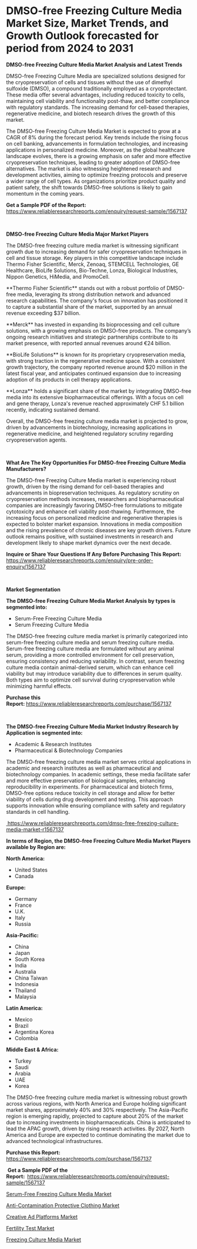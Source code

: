<p><h1>DMSO-free Freezing Culture Media Market Size, Market Trends, and Growth Outlook forecasted for period from 2024 to 2031</h1></p><p><strong>DMSO-free Freezing Culture Media Market Analysis and Latest Trends</strong></p>
<p><p>DMSO-free Freezing Culture Media are specialized solutions designed for the cryopreservation of cells and tissues without the use of dimethyl sulfoxide (DMSO), a compound traditionally employed as a cryoprotectant. These media offer several advantages, including reduced toxicity to cells, maintaining cell viability and functionality post-thaw, and better compliance with regulatory standards. The increasing demand for cell-based therapies, regenerative medicine, and biotech research drives the growth of this market.</p><p>The DMSO-free Freezing Culture Media Market is expected to grow at a CAGR of 8% during the forecast period. Key trends include the rising focus on cell banking, advancements in formulation technologies, and increasing applications in personalized medicine. Moreover, as the global healthcare landscape evolves, there is a growing emphasis on safer and more effective cryopreservation techniques, leading to greater adoption of DMSO-free alternatives. The market is also witnessing heightened research and development activities, aiming to optimize freezing protocols and preserve a wider range of cell types. As organizations prioritize product quality and patient safety, the shift towards DMSO-free solutions is likely to gain momentum in the coming years.</p></p>
<p><strong>Get a Sample PDF of the Report:&nbsp;</strong> <a href="https://www.reliableresearchreports.com/enquiry/request-sample/1567137">https://www.reliableresearchreports.com/enquiry/request-sample/1567137</a></p>
<p>&nbsp;</p>
<p><strong>DMSO-free Freezing Culture Media Major Market Players</strong></p>
<p><p>The DMSO-free freezing culture media market is witnessing significant growth due to increasing demand for safer cryopreservation techniques in cell and tissue storage. Key players in this competitive landscape include Thermo Fisher Scientific, Merck, Zenoaq, STEMCELL Technologies, GE Healthcare, BioLife Solutions, Bio-Techne, Lonza, Biological Industries, Nippon Genetics, HiMedia, and PromoCell.</p><p>**Thermo Fisher Scientific** stands out with a robust portfolio of DMSO-free media, leveraging its strong distribution network and advanced research capabilities. The company's focus on innovation has positioned it to capture a substantial share of the market, supported by an annual revenue exceeding $37 billion.</p><p>**Merck** has invested in expanding its bioprocessing and cell culture solutions, with a growing emphasis on DMSO-free products. The company’s ongoing research initiatives and strategic partnerships contribute to its market presence, with reported annual revenues around €24 billion.</p><p>**BioLife Solutions** is known for its proprietary cryopreservation media, with strong traction in the regenerative medicine space. With a consistent growth trajectory, the company reported revenue around $20 million in the latest fiscal year, and anticipates continued expansion due to increasing adoption of its products in cell therapy applications.</p><p>**Lonza** holds a significant share of the market by integrating DMSO-free media into its extensive biopharmaceutical offerings. With a focus on cell and gene therapy, Lonza's revenue reached approximately CHF 5.1 billion recently, indicating sustained demand.</p><p>Overall, the DMSO-free freezing culture media market is projected to grow, driven by advancements in biotechnology, increasing applications in regenerative medicine, and heightened regulatory scrutiny regarding cryopreservation agents.</p></p>
<p>&nbsp;</p>
<p><strong>What Are The Key Opportunities For DMSO-free Freezing Culture Media Manufacturers?</strong></p>
<p><p>The DMSO-free Freezing Culture Media market is experiencing robust growth, driven by the rising demand for cell-based therapies and advancements in biopreservation techniques. As regulatory scrutiny on cryopreservation methods increases, researchers and biopharmaceutical companies are increasingly favoring DMSO-free formulations to mitigate cytotoxicity and enhance cell viability post-thawing. Furthermore, the increasing focus on personalized medicine and regenerative therapies is expected to bolster market expansion. Innovations in media composition and the rising prevalence of chronic diseases are key growth drivers. Future outlook remains positive, with sustained investments in research and development likely to shape market dynamics over the next decade.</p></p>
<p><strong>Inquire or Share Your Questions If Any Before Purchasing This Report:</strong> <a href="https://www.reliableresearchreports.com/enquiry/pre-order-enquiry/1567137">https://www.reliableresearchreports.com/enquiry/pre-order-enquiry/1567137</a></p>
<p>&nbsp;</p>
<p><strong>Market Segmentation</strong></p>
<p><strong>The DMSO-free Freezing Culture Media Market Analysis by types is segmented into:</strong></p>
<p><ul><li>Serum-Free Freezing Culture Media</li><li>Serum Freezing Culture Media</li></ul></p>
<p><p>The DMSO-free freezing culture media market is primarily categorized into serum-free freezing culture media and serum freezing culture media. Serum-free freezing culture media are formulated without any animal serum, providing a more controlled environment for cell preservation, ensuring consistency and reducing variability. In contrast, serum freezing culture media contain animal-derived serum, which can enhance cell viability but may introduce variability due to differences in serum quality. Both types aim to optimize cell survival during cryopreservation while minimizing harmful effects.</p></p>
<p><strong>Purchase this Report:&nbsp;</strong><a href="https://www.reliableresearchreports.com/purchase/1567137">https://www.reliableresearchreports.com/purchase/1567137</a></p>
<p>&nbsp;</p>
<p><strong>The DMSO-free Freezing Culture Media Market Industry Research by Application is segmented into:</strong></p>
<p><ul><li>Academic & Research Institutes</li><li>Pharmaceutical & Biotechnology Companies</li></ul></p>
<p><p>The DMSO-free freezing culture media market serves critical applications in academic and research institutes as well as pharmaceutical and biotechnology companies. In academic settings, these media facilitate safer and more effective preservation of biological samples, enhancing reproducibility in experiments. For pharmaceutical and biotech firms, DMSO-free options reduce toxicity in cell storage and allow for better viability of cells during drug development and testing. This approach supports innovation while ensuring compliance with safety and regulatory standards in cell handling.</p></p>
<p><a href="https://www.reliableresearchreports.com/dmso-free-freezing-culture-media-market-r1567137">&nbsp;https://www.reliableresearchreports.com/dmso-free-freezing-culture-media-market-r1567137</a></p>
<p><strong>In terms of Region, the DMSO-free Freezing Culture Media Market Players available by Region are:</strong></p>
<p>
    <p> <strong> North America: </strong>
        <ul>
            <li>United States</li>
            <li>Canada</li>
        </ul>
        </p> 
    <p> <strong> Europe: </strong>
        <ul>
            <li>Germany</li>
            <li>France</li>
            <li>U.K.</li>
            <li>Italy</li>
            <li>Russia</li>
        </ul>
        </p> 
    <p> <strong> Asia-Pacific: </strong>
        <ul>
            <li>China</li>
            <li>Japan</li>
            <li>South Korea</li>
            <li>India</li>
            <li>Australia</li>
            <li>China Taiwan</li>
            <li>Indonesia</li>
            <li>Thailand</li>
            <li>Malaysia</li>
        </ul>
        </p> 
    <p> <strong> Latin America: </strong>
        <ul>
            <li>Mexico</li>
            <li>Brazil</li>
            <li>Argentina Korea</li>
            <li>Colombia</li>
        </ul>
        </p> 
    <p> <strong> Middle East & Africa: </strong>
        <ul>
            <li>Turkey</li>
            <li>Saudi</li>
            <li>Arabia</li>
            <li>UAE</li>
            <li>Korea</li>
        </ul>
    </p>
    </p>
<p><p>The DMSO-free freezing culture media market is witnessing robust growth across various regions, with North America and Europe holding significant market shares, approximately 40% and 30% respectively. The Asia-Pacific region is emerging rapidly, projected to capture about 20% of the market due to increasing investments in biopharmaceuticals. China is anticipated to lead the APAC growth, driven by rising research activities. By 2027, North America and Europe are expected to continue dominating the market due to advanced technological infrastructures.</p></p>
<p><strong>Purchase this Report: </strong><a href="https://www.reliableresearchreports.com/purchase/1567137">https://www.reliableresearchreports.com/purchase/1567137</a></p>
<p>&nbsp;<strong>Get a Sample PDF of the Report:&nbsp;&nbsp;</strong><a href="https://www.reliableresearchreports.com/enquiry/request-sample/1567137">https://www.reliableresearchreports.com/enquiry/request-sample/1567137</a></p>
<p><strong></strong></p>
<p><p><a href="https://github.com/NasrinKhan99/Market-Research-Report-List-1/blob/main/serum-free-freezing-culture-media-market.md">Serum-Free Freezing Culture Media Market</a></p><p><a href="https://medium.com/@stackrhonda/anti-contamination-protective-clothing-market-size-share-analysis-growth-trends-forecast-2024-e9179b6500ac?postPublishedType=repub">Anti-Contamination Protective Clothing Market</a></p><p><a href="https://issuu.com/reportprime-2/docs/creative-ad-platforms-market-size-2_41e47e00b9fb20">Creative Ad Platforms Market</a></p><p><a href="https://www.linkedin.com/pulse/fertility-test-market-share-analysis-growth-trends-forecasts-wwx8e?trackingId=t3jmvP1iQgiwqU%2FLo4aJ1Q%3D%3D">Fertility Test Market</a></p><p><a href="https://github.com/RoseBoyd475/Market-Research-Report-List-1/blob/main/freezing-culture-media-market.md">Freezing Culture Media Market</a></p></p>